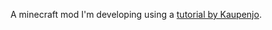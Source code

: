 A minecraft mod I'm developing using a [tutorial by Kaupenjo](https://youtube.com/playlist?list=PLKGarocXCE1H9Y21-pxjt5Pt8bW14twa-&si=pP_Sap7rBN1Ql4Oa).
